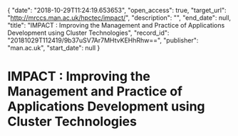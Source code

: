 {
  "date": "2018-10-29T11:24:19.653653", 
  "open_access": true, 
  "target_url": "http://mrccs.man.ac.uk/hpctec/impact/", 
  "description": "", 
  "end_date": null, 
  "title": "IMPACT : Improving the Management and Practice of Applications Development using Cluster Technologies", 
  "record_id": "20181029T112419/9b37uSV7Ar7MHtvKEHhRhw==", 
  "publisher": "man.ac.uk", 
  "start_date": null
}

# IMPACT : Improving the Management and Practice of Applications Development using Cluster Technologies

